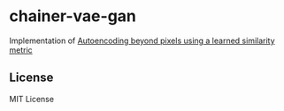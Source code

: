 # chainer-vae-gan

Implementation of [Autoencoding beyond pixels using a learned similarity metric](https://arxiv.org/abs/1512.09300)


## License

MIT License
